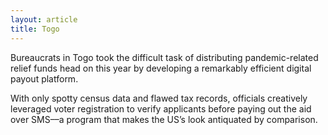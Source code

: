 ```yaml
---
layout: article
title: Togo
---
```


Bureaucrats in Togo took the difficult task of distributing pandemic-related relief funds head on this year by developing a remarkably efficient digital payout platform.

With only spotty census data and flawed tax records, officials creatively leveraged voter registration to verify applicants before paying out the aid over SMS––a program that makes the US’s look antiquated by comparison.
